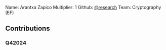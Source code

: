 Name: Arantxa Zapico
Multiplier: 1
Github: [@research](https://github.com/research)
Team: Cryptography (EF)

## Contributions
### Q42024
